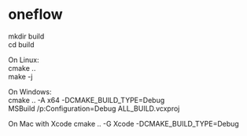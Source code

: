 # oneflow
mkdir build  
cd build  

On Linux:  
cmake ..  
make -j  
  
On Windows:  
cmake .. -A x64 -DCMAKE_BUILD_TYPE=Debug  
MSBuild /p:Configuration=Debug ALL_BUILD.vcxproj  

On Mac with Xcode
cmake .. -G Xcode -DCMAKE_BUILD_TYPE=Debug





